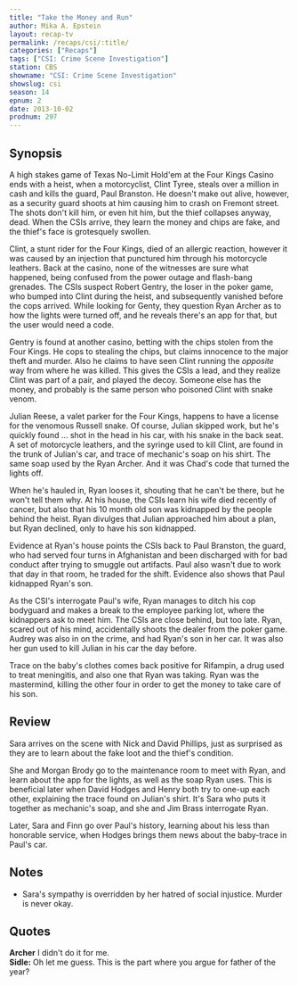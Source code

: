 ```yaml
---
title: "Take the Money and Run"
author: Mika A. Epstein
layout: recap-tv
permalink: /recaps/csi/:title/
categories: ["Recaps"]
tags: ["CSI: Crime Scene Investigation"]
station: CBS
showname: "CSI: Crime Scene Investigation"
showslug: csi
season: 14  
epnum: 2  
date: 2013-10-02
prodnum: 297  
---
```


## Synopsis

A high stakes game of Texas No-Limit Hold'em at the Four Kings Casino ends with a heist, when a motorcyclist, Clint Tyree, steals over a million in cash and kills the guard, Paul Branston. He doesn't make out alive, however, as a security guard shoots at him causing him to crash on Fremont street. The shots don't kill him, or even hit him, but the thief collapses anyway, dead. When the CSIs arrive, they learn the money and chips are fake, and the thief's face is grotesquely swollen.

Clint, a stunt rider for the Four Kings, died of an allergic reaction, however it was caused by an injection that punctured him through his motorcycle leathers. Back at the casino, none of the witnesses are sure what happened, being confused from the power outage and flash-bang grenades. The CSIs suspect Robert Gentry, the loser in the poker game, who bumped into Clint during the heist, and subsequently vanished before the cops arrived. While looking for Genty, they question Ryan Archer as to how the lights were turned off, and he reveals there's an app for that, but the user would need a code.

Gentry is found at another casino, betting with the chips stolen from the Four Kings. He cops to stealing the chips, but claims innocence to the major theft and murder. Also he claims to have seen Clint running the *opposite* way from where he was killed. This gives the CSIs a lead, and they realize Clint was part of a pair, and played the decoy. Someone else has the money, and probably is the same person who poisoned Clint with snake venom.

Julian Reese, a valet parker for the Four Kings, happens to have a license for the venomous Russell snake. Of course, Julian skipped work, but he's quickly found ... shot in the head in his car, with his snake in the back seat. A set of motorcycle leathers, and the syringe used to kill Clint, are found in the trunk of Julian's car, and trace of mechanic's soap on his shirt. The same soap used by the Ryan Archer. And it was Chad's code that turned the lights off.

When he's hauled in, Ryan looses it, shouting that he can't be there, but he won't tell them why. At his house, the CSIs learn his wife died recently of cancer, but also that his 10 month old son was kidnapped by the people behind the heist. Ryan divulges that Julian approached him about a plan, but Ryan declined, only to have his son kidnapped.

Evidence at Ryan's house points the CSIs back to Paul Branston, the guard, who had served four turns in Afghanistan and been discharged with for bad conduct after trying to smuggle out artifacts. Paul also wasn't due to work that day in that room, he traded for the shift. Evidence also shows that Paul kidnapped Ryan's son.

As the CSI's interrogate Paul's wife, Ryan manages to ditch his cop bodyguard and makes a break to the employee parking lot, where the kidnappers ask to meet him. The CSIs are close behind, but too late. Ryan, scared out of his mind, accidentally shoots the dealer from the poker game. Audrey was also in on the crime, and had Ryan's son in her car. It was also her gun used to kill Julian in his car the day before.

Trace on the baby's clothes comes back positive for Rifampin, a drug used to treat meningitis, and also one that Ryan was taking. Ryan was the mastermind, killing the other four in order to get the money to take care of his son. 

## Review

Sara arrives on the scene with Nick and David Phillips, just as surprised as they are to learn about the fake loot and the thief's condition.

She and Morgan Brody go to the maintenance room to meet with Ryan, and learn about the app for the lights, as well as the soap Ryan uses. This is beneficial later when David Hodges and Henry both try to one-up each other, explaining the trace found on Julian's shirt. It's Sara who puts it together as mechanic's soap, and she and Jim Brass interrogate Ryan.

Later, Sara and Finn go over Paul's history, learning about his less than honorable service, when Hodges brings them news about the baby-trace in Paul's car.

## Notes

* Sara's sympathy is overridden by her hatred of social injustice. Murder is never okay.

## Quotes

**Archer** I didn't do it for me.  
**Sidle:** Oh let me guess. This is the part where you argue for father of the year?


